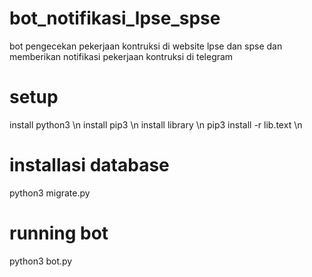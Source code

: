 # bot_notifikasi_lpse_spse
bot pengecekan pekerjaan kontruksi di website lpse dan spse dan memberikan notifikasi pekerjaan kontruksi di telegram  

# setup 
install python3 \n 
install pip3 \n
install library \n
pip3 install -r lib.text \n

# installasi database 
python3 migrate.py

# running bot
python3 bot.py
